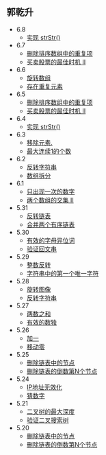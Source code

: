 ## 郭乾升
- 6.8
  - [实现 strStr()](https://leecode-cn.com/leetbook/read/array-and-string/cm5e2/)
- 6.7
  - [删除排序数组中的重复项](https://leetcode-cn.com/leetbook/read/top-interview-questions-easy/x2gy9m/)
  - [买卖股票的最佳时机 II](https://leetcode-cn.com/leetbook/read/top-interview-questions-easy/x2zsx1/)
- 6.6
  - [旋转数组](https://leetcode-cn.com/leetbook/read/top-interview-questions-easy/x2skh7/)
  - [存在重复元素](https://leetcode-cn.com/leetbook/read/top-interview-questions-easy/x2skh7/)
- 6.5
  - [删除排序数组中的重复项](https://leetcode-cn.com/leetbook/read/top-interview-questions-easy/x2gy9m/)
  - [买卖股票的最佳时机 II](https://leetcode-cn.com/leetbook/read/top-interview-questions-easy/x2zsx1/)
- 6.4
  - [实现 strStr()](https://leecode-cn.com/leetbook/read/array-and-string/cm5e2/)
- 6.3
  - [移除元素.](https://leetcode-cn.com/leetbook/read/array-and-string/cwuyj/)
  - [最大连续1的个数](https://leetcode-cn.com/leetbook/read/array-and-string/cd71t/)
- 6.2
  - [反转字符串](https://leetcode-cn.com/leetbook/read/array-and-string/cacxi/)
  - [数组拆分](https://leetcode-cn.com/leetbook/read/array-and-string/c24he/)
- 6.1
  - [只出现一次的数字](https://leetcode-cn.com/leetbook/read/top-interview-questions-easy/x21ib6/)
  - [两个数组的交集 II](https://leetcode-cn.com/leetbook/read/top-interview-questions-easy/x2y0c2/)
- 5.31
  - [反转链表](https://leetcode-cn.com/leetbook/read/top-interview-questions-easy/xnnhm6/)
  - [合并两个有序链表](https://leetcode-cn.com/leetbook/read/top-interview-questions-easy/xnnbp2/)
- 5.30
  - [有效的字母异位词](https://leetcode-cn.com/leetbook/read/top-interview-questions-easy/xn96us/)
  - [验证回文串](https://leetcode-cn.com/leetbook/read/top-interview-questions-easy/xne8id/)
- 5.29
  - [整数反转](https://leetcode-cn.com/leetbook/read/top-interview-questions-easy/xnx13t/)
  - [字符串中的第一个唯一字符](https://leetcode-cn.com/leetbook/read/top-interview-questions-easy/xn5z8r/)
- 5.28
  - [旋转图像](https://leetcode-cn.com/leetbook/read/top-interview-questions-easy/xnhhkv/)
  - [反转字符串](https://leetcode-cn.com/leetbook/read/top-interview-questions-easy/xnhbqj/)
- 5.27
  - [两数之和](https://leetcode-cn.com/leetbook/read/top-interview-questions-easy/x2jrse/)
  - [有效的数独](https://leetcode-cn.com/leetbook/read/top-interview-questions-easy/x2f9gg/)
- 5.26
  - [加一](https://leetcode-cn.com/leetbook/read/top-interview-questions-easy/x2cv1c//)
  - [移动零](https://leetcode-cn.com/leetbook/read/top-interview-questions-easy/x2ba4i/)
- 5.25
  - [删除链表中的节点](https://leetcode-cn.com/leetbook/read/top-interview-questions-easy/xnarn7/)
  - [删除链表的倒数第N个节点](https://leetcode-cn.com/leetbook/read/top-interview-questions-easy/xn2925/)
- 5.24
  - [IP地址无效化](https://leetcode-cn.com/problems/defanging-an-ip-address/)
  - [猜数字](https://leetcode-cn.com/problems/guess-numbers/)
- 5.21
  - [二叉树的最大深度](https://leetcode-cn.com/leetbook/read/top-interview-questions-easy/xnd69e/)
  - [验证二叉搜索树](https://leetcode-cn.com/leetbook/read/top-interview-questions-easy/xn08xg/)
- 5.20
  - [删除链表中的节点](https://leetcode-cn.com/leetbook/read/top-interview-questions-easy/xnarn7/)
  - [删除链表的倒数第N个节点](https://leetcode-cn.com/leetbook/read/top-interview-questions-easy/xn2925/)